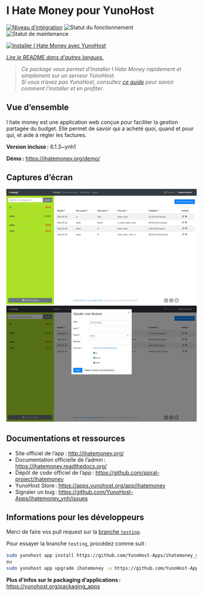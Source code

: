 <!--
Nota bene : ce README est automatiquement généré par <https://github.com/YunoHost/apps/tree/master/tools/readme_generator>
Il NE doit PAS être modifié à la main.
-->

# I Hate Money pour YunoHost

[![Niveau d’intégration](https://apps.yunohost.org/badge/integration/ihatemoney)](https://ci-apps.yunohost.org/ci/apps/ihatemoney/)
![Statut du fonctionnement](https://apps.yunohost.org/badge/state/ihatemoney)
![Statut de maintenance](https://apps.yunohost.org/badge/maintained/ihatemoney)

[![Installer I Hate Money avec YunoHost](https://install-app.yunohost.org/install-with-yunohost.svg)](https://install-app.yunohost.org/?app=ihatemoney)

*[Lire le README dans d'autres langues.](./ALL_README.md)*

> *Ce package vous permet d’installer I Hate Money rapidement et simplement sur un serveur YunoHost.*  
> *Si vous n’avez pas YunoHost, consultez [ce guide](https://yunohost.org/install) pour savoir comment l’installer et en profiter.*

## Vue d’ensemble

I hate money est une application web conçue pour faciliter la gestion partagée du budget. Elle permet de savoir qui a acheté quoi, quand et pour qui, et aide à régler les factures.


**Version incluse :** 6.1.3~ynh1

**Démo :** <https://ihatemoney.org/demo/>

## Captures d’écran

![Capture d’écran de I Hate Money](./doc/screenshots/screenshot_1_global.webp)
![Capture d’écran de I Hate Money](./doc/screenshots/screenshot_2_new_operation.webp)

## Documentations et ressources

- Site officiel de l’app : <http://ihatemoney.org/>
- Documentation officielle de l’admin : <https://ihatemoney.readthedocs.org/>
- Dépôt de code officiel de l’app : <https://github.com/spiral-project/ihatemoney>
- YunoHost Store : <https://apps.yunohost.org/app/ihatemoney>
- Signaler un bug : <https://github.com/YunoHost-Apps/ihatemoney_ynh/issues>

## Informations pour les développeurs

Merci de faire vos pull request sur la [branche `testing`](https://github.com/YunoHost-Apps/ihatemoney_ynh/tree/testing).

Pour essayer la branche `testing`, procédez comme suit :

```bash
sudo yunohost app install https://github.com/YunoHost-Apps/ihatemoney_ynh/tree/testing --debug
ou
sudo yunohost app upgrade ihatemoney -u https://github.com/YunoHost-Apps/ihatemoney_ynh/tree/testing --debug
```

**Plus d’infos sur le packaging d’applications :** <https://yunohost.org/packaging_apps>
